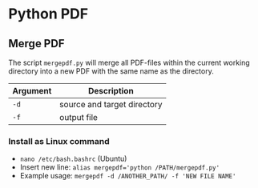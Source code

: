 # Python PDF

## Merge PDF

The script `mergepdf.py` will merge all PDF-files within the current working directory into a new PDF with the same name as the directory.

| Argument | Description                 |
| -------- | --------------------------- |
| `-d`     | source and target directory |
| `-f`     | output file                 |

### Install as Linux command

- `nano /etc/bash.bashrc` (Ubuntu)
- Insert new line: `alias mergepdf='python /PATH/mergepdf.py'`
- Example usage: `mergepdf -d /ANOTHER_PATH/ -f 'NEW FILE NAME'`
